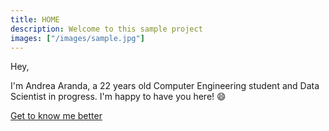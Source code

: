 ```yaml
---
title: HOME
description: Welcome to this sample project
images: ["/images/sample.jpg"]
---
```


Hey,

I'm Andrea Aranda, a 22 years old Computer Engineering student and Data Scientist in progress. 
I'm happy to have you here! :smile:

[Get to know me better](/about "Get to know me better")
